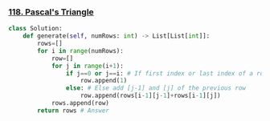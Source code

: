 ### [118. Pascal's Triangle](https://leetcode.com/problems/pascals-triangle/)

~~~python
class Solution:
    def generate(self, numRows: int) -> List[List[int]]:
        rows=[]
        for i in range(numRows):
            row=[]
            for j in range(i+1):
                if j==0 or j==i: # If first index or last index of a row
                    row.append(1)
                else: # Else add [j-1] and [j] of the previous row
                    row.append(rows[i-1][j-1]+rows[i-1][j])
            rows.append(row)
        return rows # Answer
~~~
